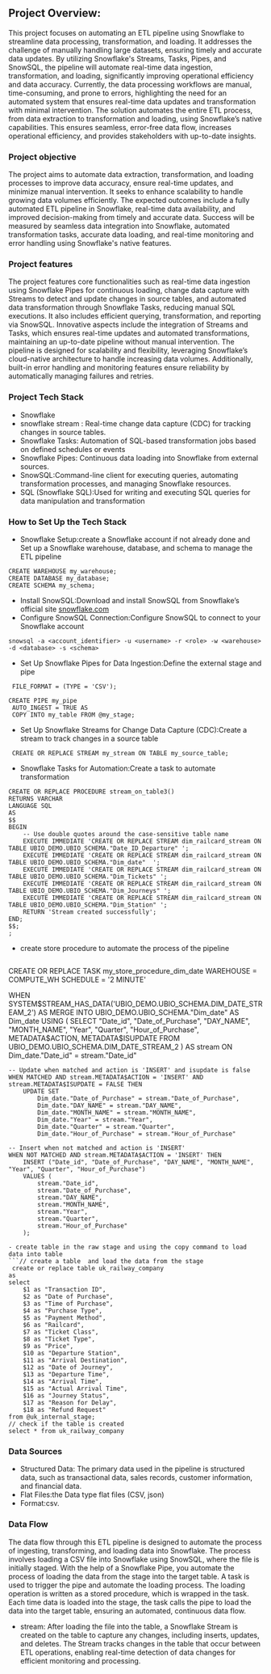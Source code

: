 ## Project Overview:
This project  focuses on automating an ETL pipeline using Snowflake to streamline data processing, transformation, and loading.
It addresses the challenge of manually handling large datasets, ensuring timely and accurate data updates.
By utilizing Snowflake's Streams, Tasks, Pipes, and SnowSQL, the pipeline will automate real-time data ingestion, transformation, and loading, significantly
improving operational efficiency and data accuracy. Currently, the data processing workflows are manual, time-consuming, and prone to errors,
highlighting the need for an automated system that ensures real-time data updates and transformation with minimal intervention. The solution 
automates the entire ETL process, from data extraction to transformation and loading, using Snowflake’s
native capabilities. This ensures seamless, error-free data flow, increases operational efficiency, and provides stakeholders with up-to-date insights.
### Project objective
The project aims to automate data extraction, transformation, and loading processes to improve data accuracy, ensure real-time updates, and minimize manual
intervention. It seeks to enhance scalability to handle growing data volumes efficiently. The expected outcomes include a
fully automated ETL pipeline in Snowflake, real-time data availability, and improved decision-making from timely and accurate data. Success will be
measured by seamless data integration into Snowflake, automated transformation tasks, accurate data loading, and real-time monitoring and error handling using Snowflake's native features.
### Project features
The project features core functionalities such as real-time data ingestion using Snowflake Pipes for continuous loading,
change data capture with Streams to detect and update changes in source tables, and automated data transformation through 
Snowflake Tasks, reducing manual SQL executions. It also includes efficient querying, transformation, and reporting via SnowSQL.
Innovative aspects include the integration of Streams and Tasks, which ensures real-time updates and automated transformations,
maintaining an up-to-date pipeline without manual intervention. The pipeline is designed for scalability and flexibility,
leveraging Snowflake’s cloud-native architecture to handle increasing data volumes. Additionally, built-in error handling 
and monitoring features ensure reliability by automatically managing failures and retries.
### Project Tech Stack
- Snowflake
- snowflake stream : Real-time change data capture (CDC) for tracking changes in source tables.
- Snowflake Tasks:  Automation of SQL-based transformation jobs based on defined schedules or events
- Snowflake Pipes: Continuous data loading into Snowflake from external sources.
- SnowSQL:Command-line client for executing queries, automating transformation processes, and managing Snowflake resources.
- SQL (Snowflake SQL):Used for writing and executing SQL queries for data manipulation and transformation
### How to Set Up the Tech Stack
- Snowflake Setup:create a Snowflake account if not already done and Set up a Snowflake warehouse, database, and schema to manage the ETL pipeline
```
CREATE WAREHOUSE my_warehouse;
CREATE DATABASE my_database;
CREATE SCHEMA my_schema;
````
- Install SnowSQL:Download and install SnowSQL from Snowflake’s official site [snowflake.com](snowflake.com)
- Configure SnowSQL Connection:Configure SnowSQL to connect to your Snowflake account
```
snowsql -a <account_identifier> -u <username> -r <role> -w <warehouse> -d <database> -s <schema>
```
- Set Up Snowflake Pipes for Data Ingestion:Define the external stage and pipe
``` CREATE STAGE my_stage
 FILE_FORMAT = (TYPE = 'CSV');
```
```
CREATE PIPE my_pipe
 AUTO_INGEST = TRUE AS
 COPY INTO my_table FROM @my_stage;
```
- Set Up Snowflake Streams for Change Data Capture (CDC):Create a stream to track changes in a source table

 ``` 
  CREATE OR REPLACE STREAM my_stream ON TABLE my_source_table;
```
-  Snowflake Tasks for Automation:Create a task to automate transformation
```
CREATE OR REPLACE PROCEDURE stream_on_table3()
RETURNS VARCHAR
LANGUAGE SQL
AS
$$
BEGIN
    -- Use double quotes around the case-sensitive table name
    EXECUTE IMMEDIATE 'CREATE OR REPLACE STREAM dim_railcard_stream ON TABLE UBIO_DEMO.UBIO_SCHEMA."Date_ID_Departure" ';
    EXECUTE IMMEDIATE 'CREATE OR REPLACE STREAM dim_railcard_stream ON TABLE UBIO_DEMO.UBIO_SCHEMA."Dim_date"  ';
    EXECUTE IMMEDIATE 'CREATE OR REPLACE STREAM dim_railcard_stream ON TABLE UBIO_DEMO.UBIO_SCHEMA."Dim_Tickets" ';
    EXECUTE IMMEDIATE 'CREATE OR REPLACE STREAM dim_railcard_stream ON TABLE UBIO_DEMO.UBIO_SCHEMA."Dim_Journeys" ';
    EXECUTE IMMEDIATE 'CREATE OR REPLACE STREAM dim_railcard_stream ON TABLE UBIO_DEMO.UBIO_SCHEMA."Dim_Station" ';
    RETURN 'Stream created successfully';
END;
$$;
;
```
- create store procedure to automate the process of the pipeline
  ```// create task for DIm_data
CREATE OR REPLACE TASK my_store_procedure_dim_date
  WAREHOUSE = COMPUTE_WH
  SCHEDULE = '2 MINUTE'  
  
  WHEN SYSTEM$STREAM_HAS_DATA('UBIO_DEMO.UBIO_SCHEMA.DIM_DATE_STREAM_2') 
  AS
    MERGE INTO UBIO_DEMO.UBIO_SCHEMA."Dim_date" AS Dim_date
    USING (
        SELECT 
            "Date_id",
            "Date_of_Purchase",
            "DAY_NAME",
            "MONTH_NAME",
            "Year",
            "Quarter",
            "Hour_of_Purchase",
            METADATA$ACTION,
            METADATA$ISUPDATE
        FROM UBIO_DEMO.UBIO_SCHEMA.DIM_DATE_STREAM_2
    ) AS stream
    ON Dim_date."Date_id" = stream."Date_id"

    -- Update when matched and action is 'INSERT' and isupdate is false
    WHEN MATCHED AND stream.METADATA$ACTION = 'INSERT' AND stream.METADATA$ISUPDATE = FALSE THEN
        UPDATE SET 
            Dim_date."Date_of_Purchase" = stream."Date_of_Purchase",
            Dim_date."DAY_NAME" = stream."DAY_NAME",
            Dim_date."MONTH_NAME" = stream."MONTH_NAME",
            Dim_date."Year" = stream."Year",
            Dim_date."Quarter" = stream."Quarter",
            Dim_date."Hour_of_Purchase" = stream."Hour_of_Purchase"

    -- Insert when not matched and action is 'INSERT'
    WHEN NOT MATCHED AND stream.METADATA$ACTION = 'INSERT' THEN
        INSERT ("Date_id", "Date_of_Purchase", "DAY_NAME", "MONTH_NAME", "Year", "Quarter", "Hour_of_Purchase")
        VALUES (
            stream."Date_id", 
            stream."Date_of_Purchase", 
            stream."DAY_NAME", 
            stream."MONTH_NAME", 
            stream."Year", 
            stream."Quarter", 
            stream."Hour_of_Purchase"
        );
```
- create table in the raw stage and using the copy command to load data into table
```// create a table  and load the data from the stage 
 create or replace table uk_railway_company
as 
select 
    $1 as "Transaction ID",
    $2 as "Date of Purchase",
    $3 as "Time of Purchase",
    $4 as "Purchase Type",
    $5 as "Payment Method",
    $6 as "Railcard",
    $7 as "Ticket Class",
    $8 as "Ticket Type",
    $9 as "Price",
    $10 as "Departure Station",
    $11 as "Arrival Destination",
    $12 as "Date of Journey",
    $13 as "Departure Time",
    $14 as "Arrival Time",
    $15 as "Actual Arrival Time",
    $16 as "Journey Status",
    $17 as "Reason for Delay",
    $18 as "Refund Request"
from @uk_internal_stage;
// check if the table is created 
select * from uk_railway_company
```
### Data Sources
- Structured Data: The primary data used in the pipeline is structured data, such as transactional data, sales records, customer information, and financial data.
- Flat Files:the Data type flat files (CSV, json)
- Format:csv.
### Data Flow
The data flow through this ETL pipeline is designed to automate the process of ingesting, transforming, and loading data into Snowflake.
The process involves loading a CSV file into Snowflake using SnowSQL, where the file is initially staged. With the help of a Snowflake Pipe,
you automate the process of loading the data from the stage into the target table. A task is used to trigger the pipe and automate the loading 
process. The loading operation is written as a stored procedure, which is wrapped in the task. Each time data is loaded into the stage,
the task calls the pipe to load the data into the target table, ensuring an automated, continuous data flow.
- stream:
After loading the file into the table, a Snowflake Stream is created on the table to capture any changes, including inserts, updates, and deletes. The Stream tracks changes in the table that occur between ETL operations, enabling real-time detection of data changes for efficient monitoring and processing.


